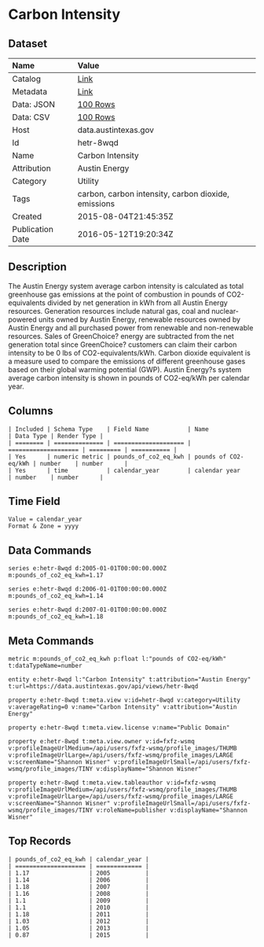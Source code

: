 # Carbon Intensity

## Dataset

| Name | Value |
| :--- | :---- |
| Catalog | [Link](https://catalog.data.gov/dataset/carbon-intensity) |
| Metadata | [Link](https://data.austintexas.gov/api/views/hetr-8wqd) |
| Data: JSON | [100 Rows](https://data.austintexas.gov/api/views/hetr-8wqd/rows.json?max_rows=100) |
| Data: CSV | [100 Rows](https://data.austintexas.gov/api/views/hetr-8wqd/rows.csv?max_rows=100) |
| Host | data.austintexas.gov |
| Id | hetr-8wqd |
| Name | Carbon Intensity |
| Attribution | Austin Energy |
| Category | Utility |
| Tags | carbon, carbon intensity, carbon dioxide, emissions |
| Created | 2015-08-04T21:45:35Z |
| Publication Date | 2016-05-12T19:20:34Z |

## Description

The Austin Energy system average carbon intensity is calculated as total greenhouse gas emissions at the point of combustion in pounds of CO2-equivalents divided by net generation in kWh from all Austin Energy resources. Generation resources include natural gas, coal and nuclear-powered units owned by Austin Energy, renewable resources owned by Austin Energy and all purchased power from renewable and non-renewable resources. Sales of GreenChoice? energy are subtracted from the net generation total since GreenChoice? customers can claim their carbon intensity to be 0 lbs of CO2-equivalents/kWh. Carbon dioxide equivalent is a measure used to compare the emissions of different greenhouse gases based on their global warming potential (GWP). Austin Energy?s system average carbon intensity is shown in pounds of CO2-eq/kWh per calendar year.

## Columns

```ls
| Included | Schema Type    | Field Name           | Name                 | Data Type | Render Type |
| ======== | ============== | ==================== | ==================== | ========= | =========== |
| Yes      | numeric metric | pounds_of_co2_eq_kwh | pounds of CO2-eq/kWh | number    | number      |
| Yes      | time           | calendar_year        | calendar year        | number    | number      |
```

## Time Field

```ls
Value = calendar_year
Format & Zone = yyyy
```

## Data Commands

```ls
series e:hetr-8wqd d:2005-01-01T00:00:00.000Z m:pounds_of_co2_eq_kwh=1.17

series e:hetr-8wqd d:2006-01-01T00:00:00.000Z m:pounds_of_co2_eq_kwh=1.14

series e:hetr-8wqd d:2007-01-01T00:00:00.000Z m:pounds_of_co2_eq_kwh=1.18
```

## Meta Commands

```ls
metric m:pounds_of_co2_eq_kwh p:float l:"pounds of CO2-eq/kWh" t:dataTypeName=number

entity e:hetr-8wqd l:"Carbon Intensity" t:attribution="Austin Energy" t:url=https://data.austintexas.gov/api/views/hetr-8wqd

property e:hetr-8wqd t:meta.view v:id=hetr-8wqd v:category=Utility v:averageRating=0 v:name="Carbon Intensity" v:attribution="Austin Energy"

property e:hetr-8wqd t:meta.view.license v:name="Public Domain"

property e:hetr-8wqd t:meta.view.owner v:id=fxfz-wsmq v:profileImageUrlMedium=/api/users/fxfz-wsmq/profile_images/THUMB v:profileImageUrlLarge=/api/users/fxfz-wsmq/profile_images/LARGE v:screenName="Shannon Wisner" v:profileImageUrlSmall=/api/users/fxfz-wsmq/profile_images/TINY v:displayName="Shannon Wisner"

property e:hetr-8wqd t:meta.view.tableauthor v:id=fxfz-wsmq v:profileImageUrlMedium=/api/users/fxfz-wsmq/profile_images/THUMB v:profileImageUrlLarge=/api/users/fxfz-wsmq/profile_images/LARGE v:screenName="Shannon Wisner" v:profileImageUrlSmall=/api/users/fxfz-wsmq/profile_images/TINY v:roleName=publisher v:displayName="Shannon Wisner"
```

## Top Records

```ls
| pounds_of_co2_eq_kwh | calendar_year | 
| ==================== | ============= | 
| 1.17                 | 2005          | 
| 1.14                 | 2006          | 
| 1.18                 | 2007          | 
| 1.16                 | 2008          | 
| 1.1                  | 2009          | 
| 1.1                  | 2010          | 
| 1.18                 | 2011          | 
| 1.03                 | 2012          | 
| 1.05                 | 2013          | 
| 0.87                 | 2015          | 
```
